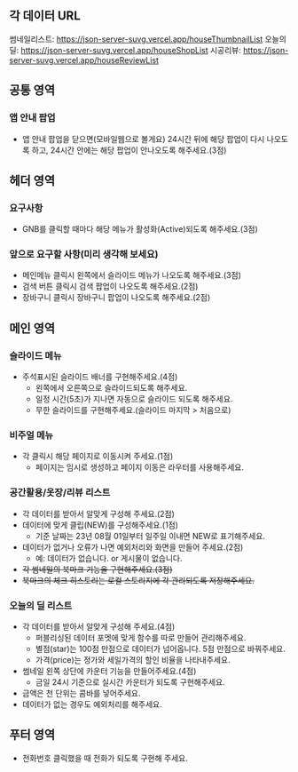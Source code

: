 ## 각 데이터 URL
썸네일리스트: https://json-server-suvg.vercel.app/houseThumbnailList
오늘의딜: https://json-server-suvg.vercel.app/houseShopList
시공리뷰: https://json-server-suvg.vercel.app/houseReviewList

## 공통 영역
### 앱 안내 팝업

- 앱 안내 팝업을 닫으면(모바일웹으로 볼게요) 24시간 뒤에 해당 팝업이 다시 나오도록 하고, 24시간 안에는 해당 팝업이 안나오도록 해주세요.(3점)

## 헤더 영역

### 요구사항

- GNB를 클릭할 때마다 해당 메뉴가 활성화(Active)되도록 해주세요.(3점)

### 앞으로 요구할 사항(미리 생각해 보세요)

- 메인메뉴 클릭시 왼쪽에서 슬라이드 메뉴가 나오도록 해주세요.(3점)
- 검색 버튼 클릭시 검색 팝업이 나오도록 해주세요.(2점)
- 장바구니 클릭시 장바구니 팝업이 나오도록 해주세요.(2점)

## 메인 영역

### 슬라이드 메뉴

- 주석표시된 슬라이드 배너를 구현해주세요.(4점)
  - 왼쪽에서 오른쪽으로 슬라이드되도록 해주세요.
  - 일정 시간(5초)가 지나면 자동으로 슬라이드 되도록 해주세요.
  - 무한 슬라이드를 구현해주세요.(슬라이드 마지막 > 처음으로)

### 비주얼 메뉴

- 각 클릭시 해당 페이지로 이동시켜 주세요.(1점)
  - 페이지는 임시로 생성하고 페이지 이동은 라우터를 사용해주세요.

### 공간활용/옷장/리뷰 리스트

- 각 데이터를 받아서 알맞게 구성해 주세요.(2점)
- 데이터에 맞게 클립(NEW)를 구성해주세요.(1점)
  - 기준 날짜는 23년 08월 01일부터 일주일 이내면 NEW로 표기해주세요.
- 데이터가 없거나 오류가 나면 예외처리와 화면을 만들어 주세요.(2점)
  - 예: 데이터가 없습니다. or 게시물이 없습니다.
- ~~각 썸네일의 북마크 기능을 구현해주세요.(3점)~~
- ~~북마크의 체크 히스토리는 로컬 스토리지에 각 관리되도록 저장해주세요.~~

### 오늘의 딜 리스트
- 각 데이터를 받아서 알맞게 구성해 주세요.(4점)
  - 퍼블리싱된 데이터 포멧에 맞게 함수를 따로 만들어 관리해주세요.
  - 별점(star)는 100점 만점으로 데이터가 넘어옵니다. 5점 만점으로 바꿔주세요.
  - 가격(price)는 정가와 세일가격의 할인 비율을 나타내주세요.
- 썸네일 왼쪽 상단에 카운터 기능을 만들어주세요.(4점)
  - 금일 24시 기준으로 실시간 카운터가 되도록 구현해주세요.
- 금액은 천 단위는 콤바를 넣어주세요.
- 데이터가 없는 경우도 예외처리를 해주세요.

## 푸터 영역
- 전화번호 클릭했을 때 전화가 되도록 구현해 주세요.
